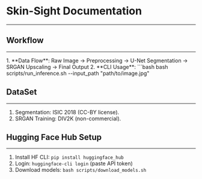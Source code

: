 # Skin-Sight Documentation  
<hr>

## Workflow  
<hr>
1. **Data Flow**:  
   Raw Image → Preprocessing → U-Net Segmentation → SRGAN Upscaling → Final Output  
2. **CLI Usage**:  
   ```bash
   bash scripts/run_inference.sh --input_path "path/to/image.jpg"

## DataSet
<hr>

1. Segmentation: ISIC 2018 (CC-BY license).
2. SRGAN Training: DIV2K (non-commercial).


## Hugging Face Hub Setup  
<hr>

1. Install HF CLI: `pip install huggingface_hub`  
2. Login: `huggingface-cli login` (paste API token)  
3. Download models: `bash scripts/download_models.sh`  
